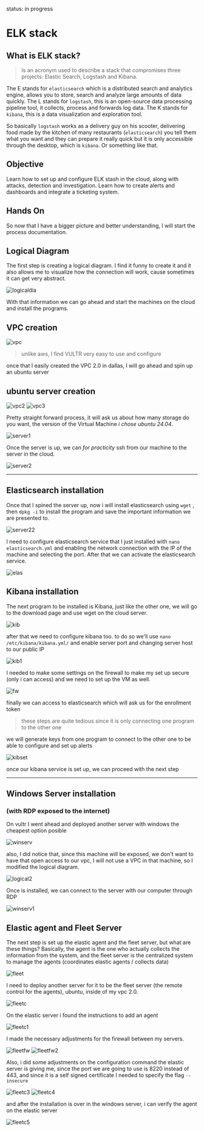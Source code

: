 status: in progress

# ELK stack

## What is ELK stack? 

>Is an acronym used to describe a stack that compromises three projects: Elastic Search, Logstash and Kibana.

The E stands for `elasticsearch` which is a distributed search and analytics engine, allows you to store, search and analyze large amounts of data quickly. 
The L stands for `logstash`, this is an open-source data processing pipeline tool, it collects, process and forwards log data.
The K stands for `kibana`, this is a data visualization and exploration tool.

So basically `logstash` works as a delivery guy on his scooter, delivering food made by the kitchen of many restaurants (`elasticsearch`) you tell them what you want and they can prepare it really quick but it is only accessible through the desktop, which is `kibana`. Or something like that.

## Objective

Learn how to set up and configure ELK stash in the cloud, along with attacks, detection and investigation. 
Learn how to create alerts and dashboards and integrate a ticketing system.

## Hands On
So now that I have a bigger picture and better understanding, I will start the process documentation.


## Logical Diagram
The first step is creating a logical diagram. I find it funny to create it and it also allows me to visualize how the connection will work, cause sometimes it can get very abstract.

![logicaldia](./img/logicaldiagram.png)

With that information we can go ahead and start the machines on the cloud and install the programs. 

## VPC creation

![vpc](./img/vpc.png)

> unlike aws, I find VULTR very easy to use and configure

once that I easily created the VPC 2.0 in dallas, I will go ahead and spin up an ubuntu server

## ubuntu server creation

![vpc2](./img/vpc2.png)
![vpc3](./img/vpc3.png)

Pretty straight forward process, it will ask us about how many storage do you want, the version of the Virtual Machine _i chose ubuntu 24.04_. 

![server1](./img/server1.png)

Once the server is up, we can _for practicity_ ssh from our machine to the server in the cloud.

![server2](./img/server2.png)

*******

## Elasticsearch installation

Once that I spined the server up, now i will install elasticsearch using `wget` , then `dpkg -i` to install the program and save the important information we are presented to.

![server22](./img/server22.png)

I need to configure elasticsearch service that I just installed with `nano elasticsearch.yml` and enabling the network connection with the IP of the machine and selecting the port. After that we can activate the elasticsearch service.

![elas](./img/elas.png)

## Kibana installation

The next program to be installed is Kibana, just like the other one, we will go to the download page and use wget on the cloud server.

![kib](./img/kib.png)

after that we need to configure kibana too. to do so we'll use `nano /etc/kibana/kibana.yml/` and enable server port and changing server host to our public IP

![kib1](./img/kib1.png)



I needed to make some settings on the firewall to make my set up secure (only i can access) and we need to set up the VM as well. 

![fw](./img/fw.png)

finally we can access to elasticsearch which will ask us for the enrollment token

> these steps are quite tedious since it is only connecting one program to the other one

we will generate keys from one program to connect to the other one to be able to configure and set up alerts

![kibset](./img/kibset.png)

once our kibana service is set up, we can proceed with the next step

*****
## Windows Server installation
### (with RDP exposed to the internet)

On vultr I went ahead and deployed another server with windows the cheapest option posible

![winserv](./img/wserv.png)

also, I did notice that, since this machine will be exposed, we don't want to have that open access to our vpc, I will not use a VPC in that machine, so I modified the logical diagram.

![logical2](./img/logical2.png)

Once is installed, we can connect to the server with our computer through RDP

![winserv1](./img/wset1.png)

## Elastic agent and Fleet Server

The next step is set up the elastic agent and the fleet server, but what are these things? 
Basically, the agent is the one who actually collects the information from the system, and the fleet server is the centralized system to manage the agents (coordinates elastic agents / collects data)

![fleet](./img/fleetconf.png)

I need to deploy another server for it to be the fleet server (the remote control for the agents), ubuntu, inside of my vpc 2.0.

![fleetc](./img/fleetconf1.png)

On the elastic server i found the instructions to add an agent

![fleetc1](./img/fleetconf2.png)

I made the necessary adjustments for the firewall between my servers.

![fleetfw](./img/fleetfw.png)
![fleetfw2](./img/fleetfw2.png)

Also, i did some adjustments on the configuration command the elastic server is giving me, since the port we are going to use is 8220 instead of 443, and since it is a self signed certificate I needed to specify the flag `--insecure`

![fleetc3](./img/fleetconf3.png)
![fleetc4](./img/fleetconf4.png)

and after the installation is over in the windows server, i can verify the agent on the elastic server

![fleetc5](./img/fleetconf5.png)

